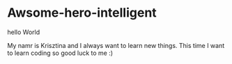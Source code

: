 # Awsome-hero-intelligent

hello World

My namr is Krisztina and I always want to learn new things.
This time I want to learn coding so good luck to me :) 
